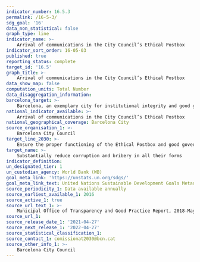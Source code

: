 ```yaml
---
indicator_number: 16.5.3
permalink: /16-5-3/
sdg_goal: '16'
data_non_statistical: false
graph_type: line
indicator_name: >-
    Arrival of communications in the City Council’s Ethical Postbox
indicator_sort_order: 16-05-03
published: true
reporting_status: complete
target_id: '16.5'
graph_title: >-
    Arrival of communications in the City Council’s Ethical Postbox
data_show_map: false
computation_units: Total Number
data_disaggregation_information:
barcelona_target: >-
    Barcelona, an exemplary city for institutional integrity and good governance
national_indicator_available: >-
    Arrival of communications in the City Council’s Ethical Postbox
national_geographical_coverage: Barcelona City
source_organisation_1: >-
    Barcelona City Council
target_line_2030: >-
    Ensure the proper functioning of the Ethical Postbox and good governance. Target value 2030: To be determined
target_name: >-
    Substantially reduce corruption and bribery in all their forms
indicator_definition:
un_designated_tier: 1
un_custodian_agency: World Bank (WB)
goal_meta_link: 'https://unstats.un.org/sdgs/'
goal_meta_link_text: United Nations Sustainable Development Goals Metadata (pdf 894kB)
source_periodicity_1: Data available annually
source_earliest_available_1: 2016
source_active_1: true
source_url_text_1: >-
    Municipal Office of Transparency and Good Practice Report, 2018-May 2019
source_url_1: 
source_release_date_1: '2021-04-27'
source_next_release_1: '2022-04-27'
source_statistical_classification_1: 
source_contact_1: comissionat2030@bcn.cat
source_other_info_1: >-
    Barcelona City Council
---
```

